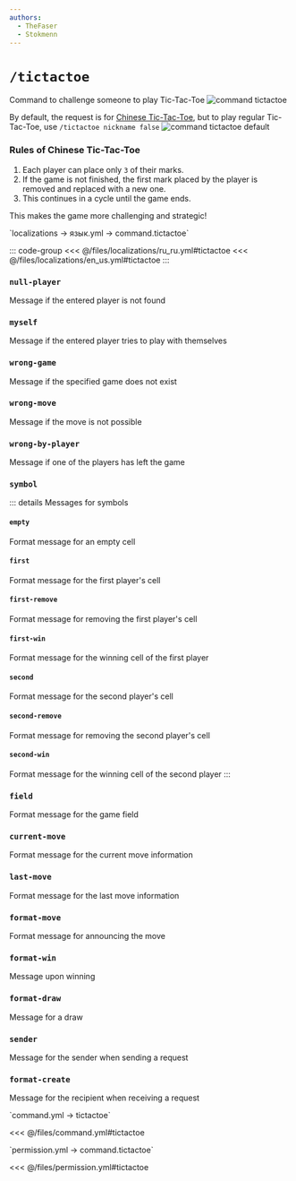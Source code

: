 ```yaml
---
authors:
  - TheFaser
  - Stokmenn
---
```


# `/tictactoe`

Command to challenge someone to play Tic-Tac-Toe
![command tictactoe](/commandtictactoe.png)

By default, the request is for [Chinese Tic-Tac-Toe](#правила-китайских-крестиков-ноликов), but to play regular Tic-Tac-Toe, use `/tictactoe nickname false`
![command tictactoe default](/commandtictactoedefault.png)

### Rules of Chinese Tic-Tac-Toe

1. Each player can place only `3` of their marks.
2. If the game is not finished, the first mark placed by the player is removed and replaced with a new one.
3. This continues in a cycle until the game ends.

This makes the game more challenging and strategic!

[//]: # (localization)
<!--@include: @/parts/words.md#localization--> 
<!--@include: @/parts/words.md#path--> `localizations → язык.yml → command.tictactoe`

<!--@include: @/parts/words.md#default--> 

::: code-group
<<< @/files/localizations/ru_ru.yml#tictactoe
<<< @/files/localizations/en_us.yml#tictactoe
:::

### `null-player`

Message if the entered player is not found

### `myself`

Message if the entered player tries to play with themselves

### `wrong-game`

Message if the specified game does not exist

### `wrong-move`

Message if the move is not possible

### `wrong-by-player`

Message if one of the players has left the game

### `symbol`
::: details Messages for symbols
#### `empty`
Format message for an empty cell

#### `first`
Format message for the first player's cell

#### `first-remove`
Format message for removing the first player's cell

#### `first-win`
Format message for the winning cell of the first player

#### `second`
Format message for the second player's cell

#### `second-remove`
Format message for removing the second player's cell

#### `second-win`
Format message for the winning cell of the second player
:::

### `field`

Format message for the game field

### `current-move`

Format message for the current move information

### `last-move`

Format message for the last move information

### `format-move`

Format message for announcing the move

### `format-win`

Message upon winning

### `format-draw`

Message for a draw

### `sender`

Message for the sender when sending a request

### `format-create`

Message for the recipient when receiving a request

[//]: # (command.yml)
<!--@include: @/parts/words.md#setting-->
<!--@include: @/parts/words.md#path--> `command.yml → tictactoe`

<!--@include: @/parts/words.md#default-->
<<< @/files/command.yml#tictactoe

<!--@include: @/parts/enable.md-->
<!--@include: @/parts/aliases.md-->
<!--@include: @/parts/cooldown.md-->
<!--@include: @/parts/sound.md-->

[//]: # (permission.yml)
<!--@include: @/parts/words.md#permission-->
<!--@include: @/parts/words.md#path--> `permission.yml → command.tictactoe`

<!--@include: @/parts/words.md#default-->
<<< @/files/permission.yml#tictactoe

<!--@include: @/parts/permission/permissionTier3.md-->
<!--@include: @/parts/permission/cooldown.md-->
<!--@include: @/parts/permission/sound.md-->